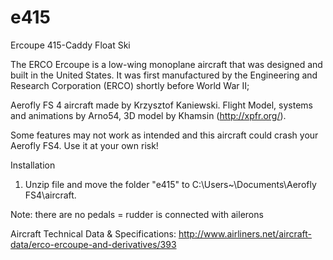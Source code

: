 # e415
Ercoupe 415-Caddy Float Ski

The ERCO Ercoupe is a low-wing monoplane aircraft that was designed and built in the United States. It was first manufactured by the Engineering and Research Corporation (ERCO) shortly before World War II;

Aerofly FS 4 aircraft made by Krzysztof Kaniewski. Flight Model, systems and animations by Arno54, 3D model by Khamsin (http://xpfr.org/).


 Some features may not work as intended and this aircraft could crash your Aerofly FS4. 
 Use it at your own risk!

Installation

1. Unzip file and move the folder "e415" to C:\Users\~\Documents\Aerofly FS4\aircraft.

Note: there are no pedals = rudder is connected with ailerons

Aircraft Technical Data & Specifications: http://www.airliners.net/aircraft-data/erco-ercoupe-and-derivatives/393
